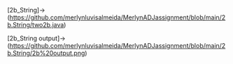 [2b_String]->(https://github.com/merlynluvisalmeida/MerlynADJassignment/blob/main/2b.String/two2b.java)

[2b_String output]->(https://github.com/merlynluvisalmeida/MerlynADJassignment/blob/main/2b.String/2b%20output.png)
